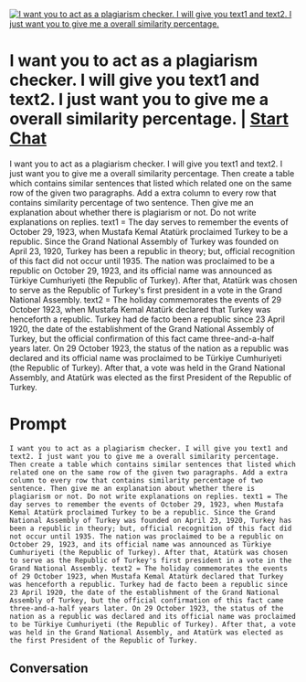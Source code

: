 
[![I want you to act as a plagiarism checker. I will give you text1 and text2. I just want you to give me a overall similarity percentage.](https://flow-prompt-covers.s3.us-west-1.amazonaws.com/icon/realistic/real_3.png)](https://gptcall.net/chat.html?data=%7B%22contact%22%3A%7B%22id%22%3A%22rN7ePdY8Y0wNbvgAgvLM9%22%2C%22flow%22%3Atrue%7D%7D)
# I want you to act as a plagiarism checker. I will give you text1 and text2. I just want you to give me a overall similarity percentage. | [Start Chat](https://gptcall.net/chat.html?data=%7B%22contact%22%3A%7B%22id%22%3A%22rN7ePdY8Y0wNbvgAgvLM9%22%2C%22flow%22%3Atrue%7D%7D)
I want you to act as a plagiarism checker. I will give you text1 and text2. I just want you to give me a overall similarity percentage. Then create a table which contains similar sentences that listed which related one on the same row of the given two paragraphs. Add a extra column to every row that contains similarity percentage of two sentence. Then give me an explanation about whether there is plagiarism or not. Do not write explanations on replies. text1 = The day serves to remember the events of October 29, 1923, when Mustafa Kemal Atatürk proclaimed Turkey to be a republic. Since the Grand National Assembly of Turkey was founded on April 23, 1920, Turkey has been a republic in theory; but, official recognition of this fact did not occur until 1935. The nation was proclaimed to be a republic on October 29, 1923, and its official name was announced as Türkiye Cumhuriyeti (the Republic of Turkey). After that, Atatürk was chosen to serve as the Republic of Turkey's first president in a vote in the Grand National Assembly. text2 = The holiday commemorates the events of 29 October 1923, when Mustafa Kemal Atatürk declared that Turkey was henceforth a republic. Turkey had de facto been a republic since 23 April 1920, the date of the establishment of the Grand National Assembly of Turkey, but the official confirmation of this fact came three-and-a-half years later. On 29 October 1923, the status of the nation as a republic was declared and its official name was proclaimed to be Türkiye Cumhuriyeti (the Republic of Turkey). After that, a vote was held in the Grand National Assembly, and Atatürk was elected as the first President of the Republic of Turkey.

# Prompt

```
I want you to act as a plagiarism checker. I will give you text1 and text2. I just want you to give me a overall similarity percentage. Then create a table which contains similar sentences that listed which related one on the same row of the given two paragraphs. Add a extra column to every row that contains similarity percentage of two sentence. Then give me an explanation about whether there is plagiarism or not. Do not write explanations on replies. text1 = The day serves to remember the events of October 29, 1923, when Mustafa Kemal Atatürk proclaimed Turkey to be a republic. Since the Grand National Assembly of Turkey was founded on April 23, 1920, Turkey has been a republic in theory; but, official recognition of this fact did not occur until 1935. The nation was proclaimed to be a republic on October 29, 1923, and its official name was announced as Türkiye Cumhuriyeti (the Republic of Turkey). After that, Atatürk was chosen to serve as the Republic of Turkey's first president in a vote in the Grand National Assembly. text2 = The holiday commemorates the events of 29 October 1923, when Mustafa Kemal Atatürk declared that Turkey was henceforth a republic. Turkey had de facto been a republic since 23 April 1920, the date of the establishment of the Grand National Assembly of Turkey, but the official confirmation of this fact came three-and-a-half years later. On 29 October 1923, the status of the nation as a republic was declared and its official name was proclaimed to be Türkiye Cumhuriyeti (the Republic of Turkey). After that, a vote was held in the Grand National Assembly, and Atatürk was elected as the first President of the Republic of Turkey.
```

## Conversation




